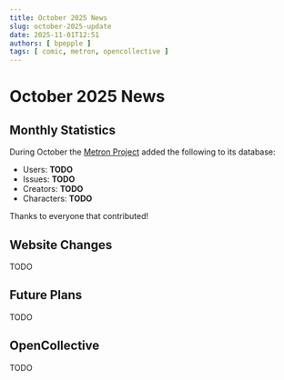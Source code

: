 ```yaml
---
title: October 2025 News
slug: october-2025-update
date: 2025-11-01T12:51
authors: [ bpepple ]
tags: [ comic, metron, opencollective ]
---
```


# October 2025 News

## Monthly Statistics

During October the [Metron Project](https://metron.cloud/) added the following to its database:

- Users: **TODO**
- Issues: **TODO**
- Creators: **TODO**
- Characters: **TODO**

Thanks to everyone that contributed!

## Website Changes

TODO

## Future Plans

TODO

## OpenCollective

TODO